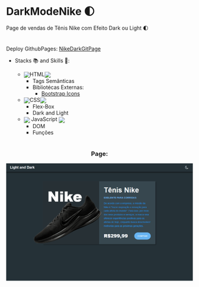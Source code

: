 # DarkModeNike 🌓
Page de vendas de Tênis Nike com Efeito Dark ou Light 🌓
#

Deploy GithubPages:
[NikeDarkGitPage](https://brunonavarrooficial.github.io/DarkMode-PageNike/)


* Stacks 📚 and Skills 🧠:

    * <img align='center' width='30' src="https://cdn.jsdelivr.net/gh/devicons/devicon/icons/html5/html5-original-wordmark.svg" />HTML<img align='center' width='30' src="https://cdn.jsdelivr.net/gh/devicons/devicon/icons/html5/html5-original-wordmark.svg" />
        * Tags Semânticas
        * Bibliotécas Externas:
            * [Bootstrap Icons](https://cdn.jsdelivr.net/npm/bootstrap-icons@1.10.1/font/bootstrap-icons.css)
    * <img width='30' align='center' src="https://cdn.jsdelivr.net/gh/devicons/devicon/icons/css3/css3-original-wordmark.svg" />CSS<img align='center' width='30' src="https://cdn.jsdelivr.net/gh/devicons/devicon/icons/css3/css3-original-wordmark.svg" />
        * Flex-Box
        * Dark and Light
    * <img width='30' align='center' src="https://cdn.jsdelivr.net/gh/devicons/devicon/icons/javascript/javascript-original.svg" /> JavaScript <img width='30' align='center' src="https://cdn.jsdelivr.net/gh/devicons/devicon/icons/javascript/javascript-original.svg" />
        * DOM
        * Funções

#

<div align='center'>
<h3>Page:</h3>
<img src='./img/pagenike.gif'/>
</div>
